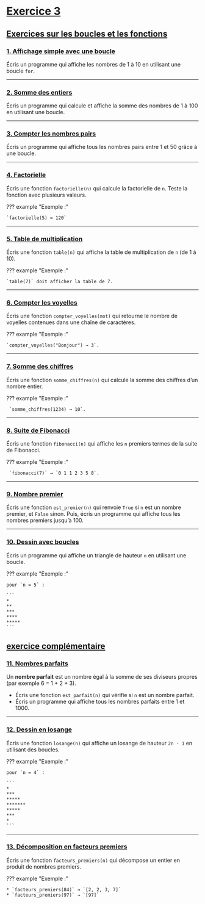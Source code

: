 # <u>Exercice 3</u>

## <u>Exercices sur les boucles et les fonctions</u>

### <u>1. Affichage simple avec une boucle</u>

Écris un programme qui affiche les nombres de 1 à 10 en utilisant une boucle `for`.

---

### <u>2. Somme des entiers</u>

Écris un programme qui calcule et affiche la somme des nombres de 1 à 100 en utilisant une boucle.

---

### <u>3. Compter les nombres pairs</u>

Écris un programme qui affiche tous les nombres pairs entre 1 et 50 grâce à une boucle.

---

### <u>4. Factorielle</u>

Écris une fonction `factorielle(n)` qui calcule la factorielle de `n`.
Teste la fonction avec plusieurs valeurs.

??? example "Exemple :"


    `factorielle(5) = 120`

---

### <u>5. Table de multiplication</u>

Écris une fonction `table(n)` qui affiche la table de multiplication de `n` (de 1 à 10).

??? example "Exemple :"


    `table(7)` doit afficher la table de 7.

---

### <u>6. Compter les voyelles</u>

Écris une fonction `compter_voyelles(mot)` qui retourne le nombre de voyelles contenues dans une chaîne de caractères.

??? example "Exemple :"


    `compter_voyelles("Bonjour") → 3`.

---

### <u>7. Somme des chiffres</u>

Écris une fonction `somme_chiffres(n)` qui calcule la somme des chiffres d’un nombre entier.

??? example "Exemple :"


     `somme_chiffres(1234) → 10`.

---

### <u>8. Suite de Fibonacci</u>

Écris une fonction `fibonacci(n)` qui affiche les `n` premiers termes de la suite de Fibonacci.

??? example "Exemple :"


     `fibonacci(7)` → `0 1 1 2 3 5 8`.

---

### <u>9. Nombre premier</u>

Écris une fonction `est_premier(n)` qui renvoie `True` si `n` est un nombre premier, et `False` sinon.
Puis, écris un programme qui affiche tous les nombres premiers jusqu’à 100.

---

### <u>10. Dessin avec boucles</u>

Écris un programme qui affiche un triangle de hauteur `n` en utilisant une boucle.

??? example "Exemple :"


    pour `n = 5` :

    ```
    *
    **
    ***
    ****
    *****
    ```

## <u>exercice complémentaire</u>

### <u>11. Nombres parfaits</u>

Un **nombre parfait** est un nombre égal à la somme de ses diviseurs propres (par exemple 6 = 1 + 2 + 3).

* Écris une fonction `est_parfait(n)` qui vérifie si `n` est un nombre parfait.
* Écris un programme qui affiche tous les nombres parfaits entre 1 et 1000.

---

### <u>12. Dessin en losange</u>

Écris une fonction `losange(n)` qui affiche un losange de hauteur `2n - 1` en utilisant des boucles.

??? example "Exemple :"


    pour `n = 4` :

    ```
    *
    ***
    *****
    *******
    *****
    ***
    *
    ```

---

### <u>13. Décomposition en facteurs premiers</u>

Écris une fonction `facteurs_premiers(n)` qui décompose un entier en produit de nombres premiers.

??? example "Exemple :"


    * `facteurs_premiers(84)` → `[2, 2, 3, 7]`
    * `facteurs_premiers(97)` → `[97]`
